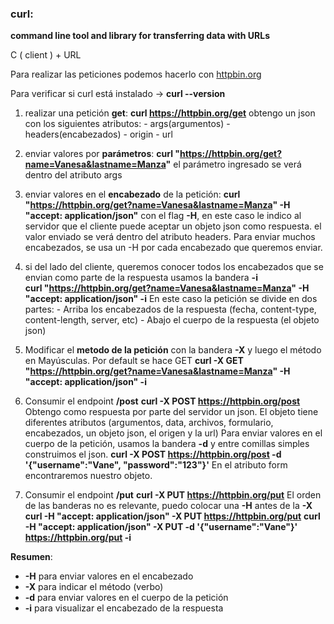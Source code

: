 ### curl:

**command line tool and library for transferring data with URLs**

C ( client ) + URL

Para realizar las peticiones podemos hacerlo con [httpbin.org](http://httpbin.org/)

Para verificar si curl está instalado -> **curl --version**

1) realizar una petición **get**: 
    **curl https://httpbin.org/get**
    obtengo un json con los siguientes atributos:   - args(argumentos)
                                                    - headers(encabezados)
                                                    - origin
                                                    - url

2) enviar valores por **parámetros**: 
    **curl "https://httpbin.org/get?name=Vanesa&lastname=Manza"**
    el parámetro ingresado se verá dentro del atributo args

3) enviar valores en el **encabezado** de la petición:
    **curl "https://httpbin.org/get?name=Vanesa&lastname=Manza" -H "accept: application/json"**
    con el flag **-H**, en este caso le indico al servidor que el cliente puede aceptar un objeto json como respuesta.
    el valor enviado se verá dentro del atributo headers.
    Para enviar muchos encabezados, se usa un -H por cada encabezado que queremos enviar.

4) si del lado del cliente, queremos conocer todos los encabezados que se envian como parte de la respuesta usamos la bandera **-i**    
     **curl "https://httpbin.org/get?name=Vanesa&lastname=Manza" -H "accept: application/json" -i**
     En este caso la petición se divide en dos partes:
        - Arriba los encabezados de la respuesta (fecha, content-type, content-length, server, etc)
        - Abajo el cuerpo de la respuesta (el objeto json)

5) Modificar el **metodo de la petición** con la bandera **-X** y luego el método en Mayúsculas.
    Por default se hace GET
      **curl -X GET "https://httpbin.org/get?name=Vanesa&lastname=Manza" -H "accept: application/json" -i**

6) Consumir el endpoint **/post** 
    **curl -X POST https://httpbin.org/post**
    Obtengo como respuesta por parte del servidor un json.
    El objeto tiene diferentes atributos (argumentos, data, archivos, formulario, encabezados, un objeto json, el origen y la url)
    Para enviar valores en el cuerpo de la petición, usamos la bandera **-d** y entre comillas simples construimos el json.
    **curl -X POST https://httpbin.org/post -d '{"username":"Vane", "password":"123"}'**
    En el atributo form encontraremos nuestro objeto.

7) Consumir el endpoint **/put**
   **curl -X PUT https://httpbin.org/put**
   El orden de las banderas no es relevante, puedo colocar una **-H** antes de la **-X**
   **curl -H "accept: application/json" -X PUT https://httpbin.org/put**
   **curl -H "accept: application/json" -X PUT -d '{"username":"Vane"}' https://httpbin.org/put -i**

__**Resumen**__:
* **-H** para enviar valores en el encabezado
* **-X** para indicar el método (verbo)
* **-d** para enviar valores en el cuerpo de la petición
* **-i** para visualizar el encabezado de la respuesta
















